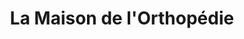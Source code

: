 ---
title: "La Maison de l'Orthopédie"
url: /armentieres/la-maison-de-lorthopedie/
shop: Sanitätshaus
---